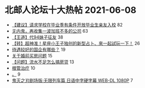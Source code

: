 # 北邮人论坛十大热帖 2021-06-08

- [【建议】请求学校在毕业季有条件开放毕业生亲友入校](https://bbs.byr.cn/article/Talking/6279305) 82
- [无内鬼，再收集一波加班不多的公司](https://bbs.byr.cn/article/WorkLife/1168721) 63
- [【王道】代94妹子征友](https://bbs.byr.cn/article/Friends/1995781) 38
- [【转】超神准！星座小王子独创的新型占卜、來一起試玩一下！](https://bbs.byr.cn/article/Constellations/326533) 26
- [待遇较好的国企有哪些？](https://bbs.byr.cn/article/Job/2135660) 19
- [关于婚前买房问题](https://bbs.byr.cn/article/Feeling/3170709) 15
- [【问题】流水不足怎么搞房贷](https://bbs.byr.cn/article/Home/130139) 13
- [根管治疗](https://bbs.byr.cn/article/Health/225458) 10
- [。](https://bbs.byr.cn/article/Picture/3290930) 9
- [鬼灭之刃剧场版:无限列车篇 日语中字硬字幕 WEB-DL 1080P](https://bbs.byr.cn/article/Comic/631641) 7


